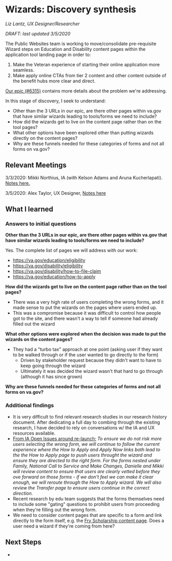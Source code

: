 # Wizards: Discovery synthesis

*Liz Lantz, UX Designer/Researcher*

*DRAFT: last updated 3/5/2020*

The Public Websites team is working to move/consolidate pre-requisite Wizard steps on Education and Disability content pages within the application tool landing page in order to:

1. Make the Veteran experience of starting their online application more seamless.
2. Make apply online CTAs from tier 2 content and other content outside of the benefit hubs more clear and direct.

[Our epic (#6315)](https://github.com/department-of-veterans-affairs/va.gov-team/issues/6315) contains more details about the problem we're addressing.

In this stage of discovery, I seek to understand:

- Other than the 3 URLs in our epic, are there other pages within va.gov that have similar wizards leading to tools/forms we need to include?
- How did the wizards get to live on the content page rather than on the tool pages?
- What other options have been explored other than putting wizards directly on the content pages?
- Why are these funnels needed for these categories of forms and not all forms on va.gov?

## Relevant Meetings

3/3/2020: Mikki Northius, IA (with Kelson Adams and Aruna Kucherlapati).  [Notes here.](https://github.com/department-of-veterans-affairs/va.gov-team/blob/master/products/public-websites/how-to-apply-wizards/discovery/20200303-ia-discovery.md)

3/5/2020: Alex Taylor, UX Designer, [Notes here](https://github.com/department-of-veterans-affairs/va.gov-team/blob/master/products/public-websites/how-to-apply-wizards/discovery/20200305-ux-research-background.md)

## What I learned

### Answers to initial questions

**Other than the 3 URLs in our epic, are there other pages within va.gov that have similar wizards leading to tools/forms we need to include?**

Yes. The complete list of pages we will address with our work:

- https://va.gov/education/eligibility
- https://va.gov/disability/eligibility
- https://va.gov/disability/how-to-file-claim
- https://va.gov/education/how-to-apply

**How did the wizards get to live on the content page rather than on the tool pages?**

- There was a very high rate of users completing the wrong forms, and it made sense to put the wizards on the pages where users ended up.
- This was a compromise because it was difficult to control how people got to the site, and there wasn't a way to tell if someone had already filled out the wizard

**What other options were explored when the decision was made to put the wizards on the content pages?**

- They had a "turbo tax" approach at one point (asking user if they want to be walked through or if the user wanted to go directly to the form)
  - Driven by stakeholder request because they didn't want to have to keep going through the wizard
  - Ultimately it was decided the wizard wasn't that hard to go through (although it has since grown)

**Why are these funnels needed for these categories of forms and not all forms on va.gov?**



### Additional findings

- It is very difficult to find relevant research studies in our research history document. After dedicating a full day to combing through the existing research, I have decided to rely on conversations w/ the IA and UX resources available.
- [From IA Open Issues around re-launch:](https://github.com/department-of-veterans-affairs/va.gov-team/blob/00cf890969695950eb1ca64cf19ae03b9e5b4606/products/va-gov-relaunch-2018/design/content/open-issues.md#education) *To ensure we do not risk more users selecting the wrong form, we will continue to follow the current experience where the How to Apply and Apply Now links both lead to the the How to Apply page to push users throught the wizard and ensure they are directed to the right form. For the forms nested under Family, National Call to Service and Make Changes, Danielle and Mikki will review content to ensure that users are clearly vetted before they ove forward on those forms - if we don't feel we can make it clear enough, we will reroute through the How to Apply wizard. We will also review the Transfer page to ensure users continue in the correct direction.*
- Recent research by edu team suggests that the forms themselves need to include some "gating" questions to prohibit users from proceeding when they're filling out the wrong form.
- We need to consider content pages that are specific to a form and link directly to the form itself, e.g. the [Fry Scholarship content page](https://www.va.gov/education/survivor-dependent-benefits/fry-scholarship/). Does a user need a wizard if they're coming from here?



## Next Steps

- 
